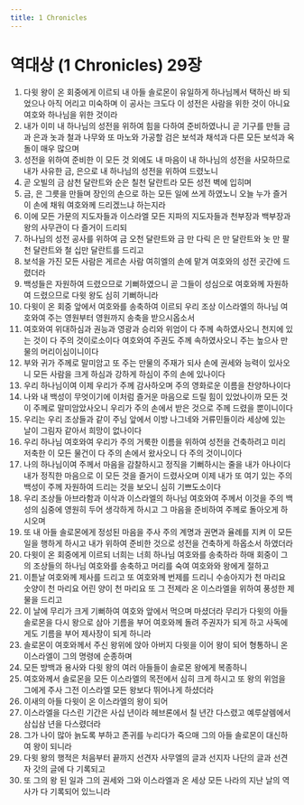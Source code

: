 ```yaml
---
title: 1 Chronicles
---
```


# 역대상 (1 Chronicles) 29장
1. 다윗 왕이 온 회중에게 이르되 내 아들 솔로몬이 유일하게 하나님께서 택하신 바 되었으나 아직 어리고 미숙하며 이 공사는 크도다 이 성전은 사람을 위한 것이 아니요 여호와 하나님을 위한 것이라
1. 내가 이미 내 하나님의 성전을 위하여 힘을 다하여 준비하였나니 곧 기구를 만들 금과 은과 놋과 철과 나무와 또 마노와 가공할 검은 보석과 채석과 다른 모든 보석과 옥돌이 매우 많으며
1. 성전을 위하여 준비한 이 모든 것 외에도 내 마음이 내 하나님의 성전을 사모하므로 내가 사유한 금, 은으로 내 하나님의 성전을 위하여 드렸노니
1. 곧 오빌의 금 삼천 달란트와 순은 칠천 달란트라 모든 성전 벽에 입히며
1. 금, 은 그릇을 만들며 장인의 손으로 하는 모든 일에 쓰게 하였노니 오늘 누가 즐거이 손에 채워 여호와께 드리겠느냐 하는지라
1. 이에 모든 가문의 지도자들과 이스라엘 모든 지파의 지도자들과 천부장과 백부장과 왕의 사무관이 다 즐거이 드리되
1. 하나님의 성전 공사를 위하여 금 오천 달란트와 금 만 다릭 은 만 달란트와 놋 만 팔천 달란트와 철 십만 달란트를 드리고
1. 보석을 가진 모든 사람은 게르손 사람 여히엘의 손에 맡겨 여호와의 성전 곳간에 드렸더라
1. 백성들은 자원하여 드렸으므로 기뻐하였으니 곧 그들이 성심으로 여호와께 자원하여 드렸으므로 다윗 왕도 심히 기뻐하니라
1. 다윗이 온 회중 앞에서 여호와를 송축하여 이르되 우리 조상 이스라엘의 하나님 여호와여 주는 영원부터 영원까지 송축을 받으시옵소서
1. 여호와여 위대하심과 권능과 영광과 승리와 위엄이 다 주께 속하였사오니 천지에 있는 것이 다 주의 것이로소이다 여호와여 주권도 주께 속하였사오니 주는 높으사 만물의 머리이심이니이다
1. 부와 귀가 주께로 말미암고 또 주는 만물의 주재가 되사 손에 권세와 능력이 있사오니 모든 사람을 크게 하심과 강하게 하심이 주의 손에 있나이다
1. 우리 하나님이여 이제 우리가 주께 감사하오며 주의 영화로운 이름을 찬양하나이다
1. 나와 내 백성이 무엇이기에 이처럼 즐거운 마음으로 드릴 힘이 있었나이까 모든 것이 주께로 말미암았사오니 우리가 주의 손에서 받은 것으로 주께 드렸을 뿐이니이다
1. 우리는 우리 조상들과 같이 주님 앞에서 이방 나그네와 거류민들이라 세상에 있는 날이 그림자 같아서 희망이 없나이다
1. 우리 하나님 여호와여 우리가 주의 거룩한 이름을 위하여 성전을 건축하려고 미리 저축한 이 모든 물건이 다 주의 손에서 왔사오니 다 주의 것이니이다
1. 나의 하나님이여 주께서 마음을 감찰하시고 정직을 기뻐하시는 줄을 내가 아나이다 내가 정직한 마음으로 이 모든 것을 즐거이 드렸사오며 이제 내가 또 여기 있는 주의 백성이 주께 자원하여 드리는 것을 보오니 심히 기쁘도소이다
1. 우리 조상들 아브라함과 이삭과 이스라엘의 하나님 여호와여 주께서 이것을 주의 백성의 심중에 영원히 두어 생각하게 하시고 그 마음을 준비하여 주께로 돌아오게 하시오며
1. 또 내 아들 솔로몬에게 정성된 마음을 주사 주의 계명과 권면과 율례를 지켜 이 모든 일을 행하게 하시고 내가 위하여 준비한 것으로 성전을 건축하게 하옵소서 하였더라
1. 다윗이 온 회중에게 이르되 너희는 너희 하나님 여호와를 송축하라 하매 회중이 그의 조상들의 하나님 여호와를 송축하고 머리를 숙여 여호와와 왕에게 절하고
1. 이튿날 여호와께 제사를 드리고 또 여호와께 번제를 드리니 수송아지가 천 마리요 숫양이 천 마리요 어린 양이 천 마리요 또 그 전제라 온 이스라엘을 위하여 풍성한 제물을 드리고
1. 이 날에 무리가 크게 기뻐하여 여호와 앞에서 먹으며 마셨더라 무리가 다윗의 아들 솔로몬을 다시 왕으로 삼아 기름을 부어 여호와께 돌려 주권자가 되게 하고 사독에게도 기름을 부어 제사장이 되게 하니라
1. 솔로몬이 여호와께서 주신 왕위에 앉아 아버지 다윗을 이어 왕이 되어 형통하니 온 이스라엘이 그의 명령에 순종하며
1. 모든 방백과 용사와 다윗 왕의 여러 아들들이 솔로몬 왕에게 복종하니
1. 여호와께서 솔로몬을 모든 이스라엘의 목전에서 심히 크게 하시고 또 왕의 위엄을 그에게 주사 그전 이스라엘 모든 왕보다 뛰어나게 하셨더라
1. 이새의 아들 다윗이 온 이스라엘의 왕이 되어
1. 이스라엘을 다스린 기간은 사십 년이라 헤브론에서 칠 년간 다스렸고 예루살렘에서 삼십삼 년을 다스렸더라
1. 그가 나이 많아 늙도록 부하고 존귀를 누리다가 죽으매 그의 아들 솔로몬이 대신하여 왕이 되니라
1. 다윗 왕의 행적은 처음부터 끝까지 선견자 사무엘의 글과 선지자 나단의 글과 선견자 갓의 글에 다 기록되고
1. 또 그의 왕 된 일과 그의 권세와 그와 이스라엘과 온 세상 모든 나라의 지난 날의 역사가 다 기록되어 있느니라